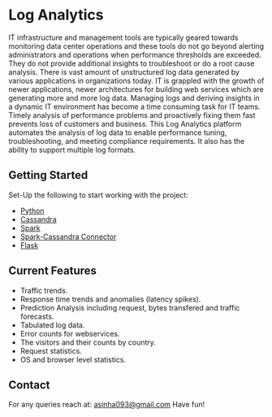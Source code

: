 # **Log Analytics**

IT infrastructure and management tools are typically geared towards monitoring data center operations and these tools do not go beyond alerting administrators and operations when performance thresholds are exceeded. They do not provide additional insights to troubleshoot or do a root cause analysis. There is vast amount of unstructured log data generated by various applications in organizations today. IT is grappled with the growth of newer applications, newer architectures for building web services which are generating more and more log data. Managing logs and deriving insights in a dynamic IT environment has become
a time consuming task for IT teams. Timely analysis of performance problems and proactively fixing them fast prevents loss of customers and business.
This Log Analytics platform automates the analysis of log data to enable performance tuning, troubleshooting, and meeting compliance requirements.
It also has the ability to support multiple log formats.

## Getting Started

Set-Up the following to start working with the project:

* [Python](https://bitbucket.org/rahulfission/loganalysis/wiki/python)
* [Cassandra](https://bitbucket.org/rahulfission/loganalysis/wiki/cassandra)
* [Spark](https://bitbucket.org/rahulfission/loganalysis/wiki/spark)
* [Spark-Cassandra Connector](https://bitbucket.org/rahulfission/loganalysis/wiki/sparkcassandra)
* [Flask](https://bitbucket.org/rahulfission/loganalysis/wiki/flask)

## Current Features

* Traffic trends.
* Response time trends and anomalies (latency spikes).
* Prediction Analysis including request, bytes transfered and traffic forecasts.
* Tabulated log data.
* Error counts for webservices.
* The visitors and their counts by country.
* Request statistics.
* OS and browser level statistics.

## Contact

For any queries reach at: asinha093@gmail.com
Have fun!
